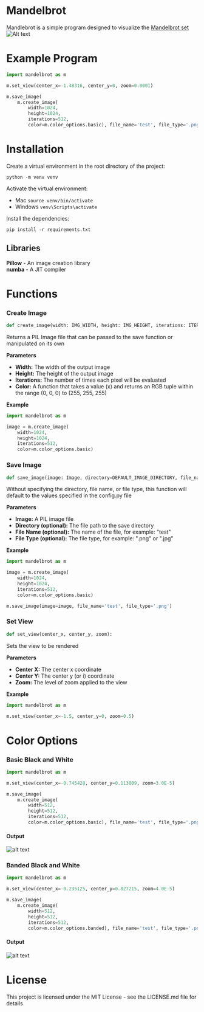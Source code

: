 # Mandelbrot
Mandlebrot is a simple program designed to visualize the [Mandelbrot set](https://en.wikipedia.org/wiki/Mandelbrot_set)  
![Alt text](docs/test.png?raw=true "Title")

# Example Program

```python
import mandelbrot as m

m.set_view(center_x=-1.48316, center_y=0, zoom=0.0001)

m.save_image(
    m.create_image(
        width=1024,
        height=1024,
        iterations=512,
        color=m.color_options.basic), file_name='test', file_type='.png')
```

# Installation
Create a virtual environment in the root directory of the project:
```
python -m venv venv
```

Activate the virtual environment:
* Mac ```source venv/bin/activate```
* Windows ```venv\Scripts\activate```

Install the dependencies: 
```
pip install -r requirements.txt
```

## Libraries
**Pillow** - An image creation library  
**numba** - A JIT compiler  

# Functions
### Create Image
```python
def create_image(width: IMG_WIDTH, height: IMG_HEIGHT, iterations: ITERATIONS, color) -> Image:
```
Returns a PIL Image file that can be passed to the save function or manipulated 
on its own

**Parameters**
* **Width:** The width of the output image
* **Height:** The height of the output image
* **Iterations:** The number of times each pixel will be evaluated
* **Color:** A function that takes a value (x) and returns an RGB tuple within the range (0, 0, 0) to (255, 255, 255)

**Example**
```python
import mandelbrot as m

image = m.create_image(  
    width=1024,  
    height=1024,  
    iterations=512,  
    color=m.color_options.basic)
```

### Save Image
```python
def save_image(image: Image, directory=DEFAULT_IMAGE_DIRECTORY, file_name=DEFAULT_FILE_NAME, file_type=DEFAULT_FILE_TYPE):
```
Without specifying the directory, file name, or file type, this function will
default to the values specified in the config.py file

**Parameters**
* **Image:** A PIL image file
* **Directory (optional):** The file path to the save directory
* **File Name (optional):** The name of the file, for example: "test"
* **File Type (optional):** The file type, for example: ".png" or ".jpg"

**Example**
```python
import mandelbrot as m

image = m.create_image(  
    width=1024,  
    height=1024,  
    iterations=512,  
    color=m.color_options.basic)

m.save_image(image=image, file_name='test', file_type='.png')
```

### Set View
```python
def set_view(center_x, center_y, zoom):
```
Sets the view to be rendered

**Parameters**
* **Center X:** The center x coordinate
* **Center Y:** The center y (or i) coordinate
* **Zoom:** The level of zoom applied to the view

**Example**
```python
import mandelbrot as m

m.set_view(center_x=-1.5, center_y=0, zoom=0.5)
```

# Color Options
### Basic Black and White
```python
import mandelbrot as m

m.set_view(center_x=-0.745428, center_y=0.113009, zoom=3.0E-5)

m.save_image(
    m.create_image(
        width=512,
        height=512,
        iterations=512,
        color=m.color_options.basic), file_name='test', file_type='.png')
```
#### Output
![alt text](docs/example1.png)

### Banded Black and White

```python
import mandelbrot as m

m.set_view(center_x=-0.235125, center_y=0.827215, zoom=4.0E-5)

m.save_image(
    m.create_image(
        width=512,
        height=512,
        iterations=512,
        color=m.color_options.banded), file_name='test', file_type='.png')
```
#### Output
![alt text](docs/example2.png)

# License
This project is licensed under the MIT License - see the LICENSE.md file for details

